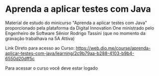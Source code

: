 # Aprenda a aplicar testes com Java

Material de estudo do minicurso "Aprenda a aplicar testes com Java" proporcionado pela plataforma da Digital Innovation One ministrado pelo Engenheiro de Software Sênior Rodrigo Tassini (que no momento da gravação trabalhava na 5A Attiva)

Link Direto para acesso ao Curso: 
https://web.dio.me/course/aprenda-aplicar-testes-com-java/learning/2c9b79aa-b288-4103-b9b4-6550d20dff5c

Para acessar o curso você deve estar logado
